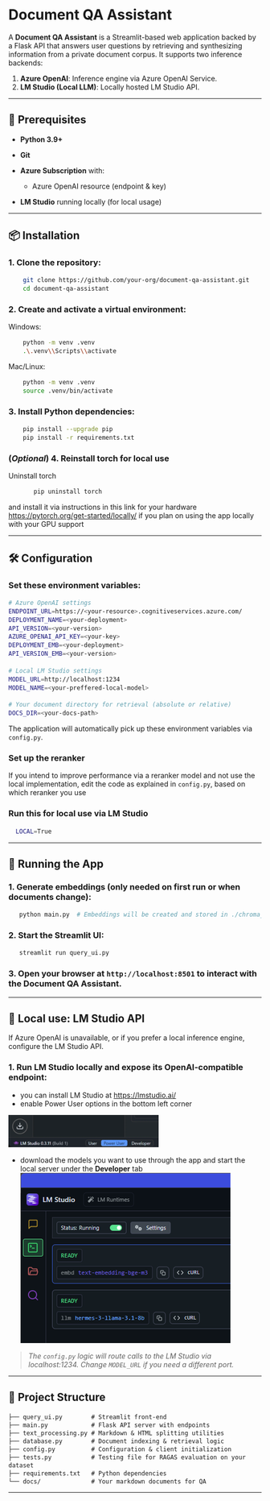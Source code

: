 # Document QA Assistant

A **Document QA Assistant** is a Streamlit-based web application backed by a Flask API that answers user questions by retrieving and synthesizing information from a private document corpus. It supports two inference backends:

1. **Azure OpenAI**: Inference engine via Azure OpenAI Service.
2. **LM Studio (Local LLM)**: Locally hosted LM Studio API.

---

## 🔧 Prerequisites

* **Python 3.9+**
* **Git**
* **Azure Subscription** with:

  * Azure OpenAI resource (endpoint & key)
* **LM Studio** running locally (for local usage)

---

## 📦 Installation

### 1. Clone the repository:

   ```bash
       git clone https://github.com/your-org/document-qa-assistant.git
       cd document-qa-assistant
   ```

### 2. Create and activate a virtual environment:

Windows:
   ```bash
       python -m venv .venv
       .\.venv\\Scripts\\activate
   ```
Mac/Linux:
   ```bash
       python -m venv .venv
       source .venv/bin/activate
   ```

### 3. Install Python dependencies:

   ```bash
       pip install --upgrade pip
       pip install -r requirements.txt
   ```

### (_Optional_) 4. Reinstall torch for local use
Uninstall torch 
```bash
       pip uninstall torch
   ```
and install it via instructions in 
this link for your hardware
https://pytorch.org/get-started/locally/ 
if you plan on using the app locally with your GPU support

---

## 🛠️ Configuration

### Set these environment variables:

```bash
# Azure OpenAI settings
ENDPOINT_URL=https://<your-resource>.cognitiveservices.azure.com/
DEPLOYMENT_NAME=<your-deployment>
API_VERSION=<your-version>
AZURE_OPENAI_API_KEY=<your-key>
DEPLOYMENT_EMB=<your-deployment>
API_VERSION_EMB=<your-version>

# Local LM Studio settings
MODEL_URL=http://localhost:1234
MODEL_NAME=<your-preffered-local-model>

# Your document directory for retrieval (absolute or relative)
DOCS_DIR=<your-docs-path>
```

The application will automatically pick up these environment variables via `config.py`.

### Set up the reranker
If you intend to improve performance via a reranker model 
and not use the local implementation, 
edit the code as explained in `config.py`, based on which reranker you use

### Run this for local use via LM Studio
```bash
  LOCAL=True
```
---

## 🚀 Running the App

### 1. **Generate embeddings** (only needed on first run or when documents change):

   ```bash
      python main.py  # Embeddings will be created and stored in ./chroma_db
   ```

### 2. **Start the Streamlit UI**:

   ```bash
      streamlit run query_ui.py
   ```

### 3. Open your browser at `http://localhost:8501` to interact with the Document QA Assistant.

---


## 🔄 Local use: LM Studio API

If Azure OpenAI is unavailable, or if you prefer a local inference engine, configure the LM Studio API.

### 1. Run LM Studio locally and expose its OpenAI-compatible endpoint:

   * you can install LM Studio at https://lmstudio.ai/
   * enable Power User options in the bottom left corner

![img.png](images/img.png)
   * download the models you want to use through the app and start the local server under the **Developer** tab
![img_1.png](images/img_1.png)

> *The `config.py` logic will route calls to the LM Studio via localhost:1234. Change `MODEL_URL` if you need a different port.*

---
## 📂 Project Structure

```
├── query_ui.py        # Streamlit front-end
├── main.py            # Flask API server with endpoints
├── text_processing.py # Markdown & HTML splitting utilities
├── database.py        # Document indexing & retrieval logic
├── config.py          # Configuration & client initialization
├── tests.py           # Testing file for RAGAS evaluation on your dataset
├── requirements.txt   # Python dependencies
└── docs/              # Your markdown documents for QA
```
---
